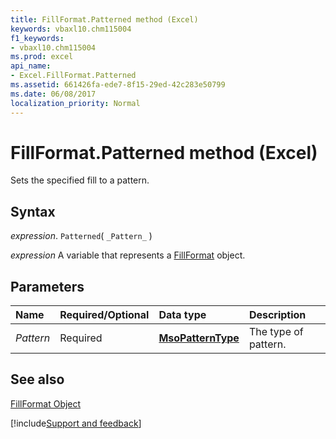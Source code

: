```yaml
---
title: FillFormat.Patterned method (Excel)
keywords: vbaxl10.chm115004
f1_keywords:
- vbaxl10.chm115004
ms.prod: excel
api_name:
- Excel.FillFormat.Patterned
ms.assetid: 661426fa-ede7-8f15-29ed-42c283e50799
ms.date: 06/08/2017
localization_priority: Normal
---
```



# FillFormat.Patterned method (Excel)

Sets the specified fill to a pattern.


## Syntax

_expression_. `Patterned`( `_Pattern_` )

_expression_ A variable that represents a [FillFormat](Excel.FillFormat.md) object.


## Parameters



|Name|Required/Optional|Data type|Description|
|:-----|:-----|:-----|:-----|
| _Pattern_|Required| **[MsoPatternType](Office.MsoPatternType.md)**|The type of pattern.|

## See also


[FillFormat Object](Excel.FillFormat.md)

[!include[Support and feedback](~/includes/feedback-boilerplate.md)]